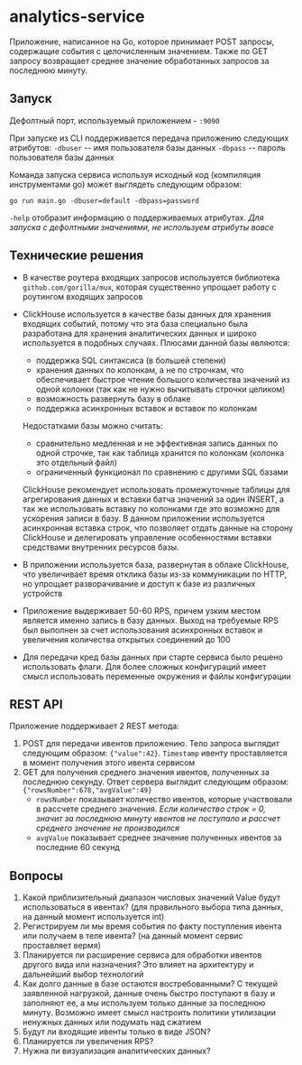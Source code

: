 # analytics-service
Приложение, написанное на Go, которое принимает POST запросы, содержащие события с целочисленным значением. Также по GET запросу возвращает среднее значение
обработанных запросов за последнюю минуту.

## Запуск
Дефолтный порт, используемый приложением - `:9090`

При запуске из CLI поддерживается передача приложению следующих атрибутов:
`-dbuser` -- имя пользователя базы данных
`-dbpass` -- пароль пользователя базы данных

Команда запуска сервиса используя исходный код (компиляция инструментами go) может выглядеть следующим образом:

`go run main.go -dbuser=default -dbpass=password`

`-help` отобразит информацию о поддерживаемых атрибутах. _Для запуска с дефолтными значениями, не используем атрибуты вовсе_

## Технические решения
- В качестве роутера входящих запросов используется библиотека `github.com/gorilla/mux`, которая существенно упрощает работу с роутингом входящих запросов
- ClickHouse используется в качестве базы данных для хранения входящих событий, потому что эта база специально была разработана для хранения аналитических данных и широко используется в подобных случаях. Плюсами данной базы являются: 
  - поддержка SQL синтаксиса (в большей степени)
  - хранения данных по колонкам, а не по строчкам, что обеспечивает быстрое чтение большого количества значений из одной колонки (так как не нужно вычитывать строчки целиком)
  - возможность развернуть базу в облаке
  - поддержка асинхронных вставок и вставок по колонкам
  
  Недостатками базы можно считать:
  - сравнительно медленная и не эффективная запись данных по одной строчке, так как таблица хранится по колонкам (колонка это отдельный файл)
  - ограниченный функционал по сравнению с другими SQL базами
  
  ClickHouse рекомендует использовать промежуточные таблицы для агрегирования данных и вставки батча значений за один INSERT, а так же использовать вставку по колонками где это возможно для ускорения записи в базу.
  В данном приложении используется асинхронная вставка строк, что позволяет отдать данные на сторону ClickHouse и делегировать управление особенностями вставки средствами внутренних ресурсов базы.
- В приложении используется база, развернутая в облаке ClickHouse, что увеличивает время отклика базы из-за коммуникации по HTTP, но упрощает разворачивание и доступ к базе из различных устройств
- Приложение выдерживает 50-60 RPS, причем узким местом является именно запись в базу данных. Выход на требуемые RPS был выполнен за счет использования асинхронных вставок и увеличения количества открытых соединений до 100
- Для передачи кред базы данных при старте сервиса было решено использовать флаги. Для более сложных конфигураций имеет смысл использовать переменные окружения и файлы конфигурации

## REST API
Приложение поддерживает 2 REST метода:
1. POST для передачи ивентов приложению. Тело запроса выглядит следующим образом:
`{"value":42}`.
`Timestamp` ивенту проставляется в момент получения этого ивента сервисом
2. GET для получения среднего значения ивентов, полученных за последнюю секунду. Ответ сервера выглядит следующим образом:
`{"rowsNumber":678,"avgValue":49}`
   - `rowsNumber` показывает количество ивентов, которые участвовали в рассчете среднего значения. _Если количество строк = 0, значит за последнюю минуту    ивентов не поступало и рассчет среднего значение не производился_
   - `avgValue` показывает среднее значение полученных ивентов за последние 60 секунд
   
 ## Вопросы
 1. Какой приблизительный диапазон числовых значений Value будут использоваться в ивентах? (для правильного выбора типа данных, на данный момент используется int)
 2. Регистрируем ли мы время события по факту поступления ивента или получаем в теле ивента? (на данный момент сервис проставляет вермя)
 3. Планируется ли расширение сервиса для обработки ивентов другого вида или назначения? Это влияет на архитектуру и дальнейший выбор технологий
 4. Как долго данные в базе остаются востребованными? С текущей заявленной нагрузкой, данные очень быстро поступают в базу и заполняют ее, а мы используем только данные за последнюю минуту. Возможно имеет смысл настроить политики утилизации ненужных данных или подумать над сжатием
 5. Будут ли входящие ивенты только в виде JSON?
 6. Планируется ли увеличения RPS?
 7. Нужна ли визуализация аналитических данных?
 




